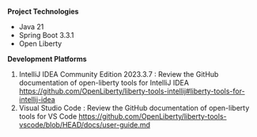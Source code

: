**Project Technologies**
- Java 21
- Spring Boot 3.3.1
- Open Liberty

**Development Platforms**
1)  IntelliJ IDEA Community Edition 2023.3.7 :	Review the GitHub documentation of open-liberty tools for IntelliJ IDEA https://github.com/OpenLiberty/liberty-tools-intellij#liberty-tools-for-intellij-idea
2)  Visual Studio Code : Review the GitHub documentation of open-liberty tools for VS Code      https://github.com/OpenLiberty/liberty-tools-vscode/blob/HEAD/docs/user-guide.md

